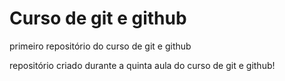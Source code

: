 # Curso de git e github
 primeiro repositório do curso de git e github
 
 repositório criado durante a quinta aula do curso de git
 e github!
